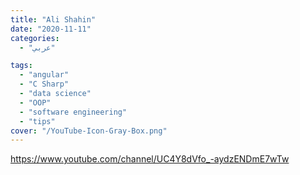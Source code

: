 ```yaml
---
title: "Ali Shahin"
date: "2020-11-11"
categories:
  - "عربي"

tags:
  - "angular"
  - "C Sharp"
  - "data science"
  - "OOP"
  - "software engineering"
  - "tips"
cover: "/YouTube-Icon-Gray-Box.png"
---
```


https://www.youtube.com/channel/UC4Y8dVfo_-aydzENDmE7wTw
